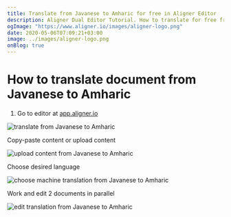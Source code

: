 ```yaml
---
title: Translate from Javanese to Amharic for free in Aligner Editor
description: Aligner Dual Editor Tutorial. How to translate for free from Javanese to Amharic. Aligner is multilingual document management platform. 
ogImage: "https://www.aligner.io/images/aligner-logo.png"
date: 2020-05-06T07:09:21+03:00
image: ../images/aligner-logo.png
onBlog: true
---
```


# How to translate document from Javanese to Amharic

1. Go to editor at [app.aligner.io](https://app.aligner.io "Aligner App web page")

![translate from Javanese to Amharic](../aligner-blank-editor.png "translate from Javanese to Amharic")

Copy-paste content or upload content

![upload content from Javanese to Amharic](../aligner-uploaded-document.png "upload content from Javanese to Amharic")

Choose desired language

![choose machine translation from Javanese to Amharic](../aligner-language-dropdown.png "choose machine translation from Javanese to Amharic")

Work and edit 2 documents in parallel

![edit translation from Javanese to Amharic](../aligner-double-sitded-editor.png "edit translation from Javanese to Amharic")

